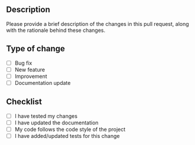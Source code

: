 ## Description

Please provide a brief description of the changes in this pull request, along with the rationale behind these changes.

## Type of change

- [ ] Bug fix
- [ ] New feature
- [ ] Improvement
- [ ] Documentation update

## Checklist

- [ ] I have tested my changes
- [ ] I have updated the documentation
- [ ] My code follows the code style of the project
- [ ] I have added/updated tests for this change